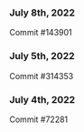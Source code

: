 ### July 8th, 2022

Commit #143901

### July 5th, 2022

Commit #314353


### July 4th, 2022

Commit #72281
